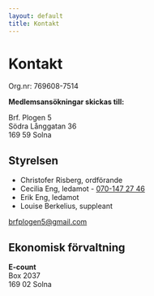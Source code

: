 ```yaml
---
layout: default
title: Kontakt
---
```


# Kontakt

Org.nr: 769608-7514

__Medlemsansökningar skickas till:__

Brf. Plogen 5<br />
Södra Långgatan 36<br />
169 59 Solna

## Styrelsen

* Christofer Risberg, ordförande
* Cecilia Eng, ledamot - [070-147 27 46](tel:+46701472746)
* Erik Eng, ledamot
* Louise Berkelius, suppleant


[brfplogen5@gmail.com](mailto:brfplogen5@gmail.com)

## Ekonomisk förvaltning

__E-count__<br />
Box 2037<br />
169 02 Solna